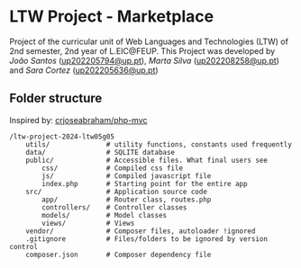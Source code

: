 # LTW Project - Marketplace

Project of the curricular unit of Web Languages and Technologies (LTW) of 2nd semester, 2nd year of L.EIC@FEUP.
This Project was developed by *João Santos* (<up202205794@up.pt>), *Marta Silva* (<up202208258@up.pt>) and *Sara Cortez* (<up202205636@up.pt>)

## Folder structure

Inspired by: [crjoseabraham/php-mvc](https://github.com/crjoseabraham/php-mvc)

```text
/ltw-project-2024-ltw05g05
    utils/              # utility functions, constants used frequently
    data/               # SQLITE database
    public/             # Accessible files. What final users see
        css/            # Compiled css file
        js/             # Compiled javascript file
        index.php       # Starting point for the entire app
    src/                # Application source code
        app/            # Router class, routes.php
        controllers/    # Controller classes
        models/         # Model classes
        views/          # Views
    vendor/             # Composer files, autoloader !ignored
    .gitignore          # Files/folders to be ignored by version control
    composer.json       # Composer dependency file
```
